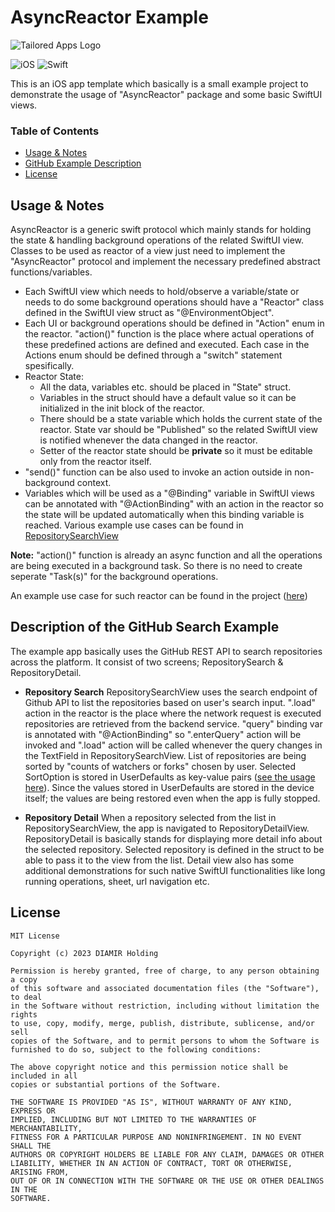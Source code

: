 # AsyncReactor Example

![Tailored Apps Logo](https://www.tailored-apps.com/wp-content/uploads/2015/04/logo_TaioredApps_2x1.png)

![iOS](https://img.shields.io/badge/iOS-000000?style=for-the-badge&logo=ios&logoColor=white)
![Swift](https://img.shields.io/badge/Swift-FA7343?style=for-the-badge&logo=swift&logoColor=white)

This is an iOS app template which basically is a small example project to demonstrate the usage of "AsyncReactor" package and some basic SwiftUI views. 

### Table of Contents
* [Usage & Notes](#usage_notes)
* [GitHub Example Description](#example_description)
* [License](#license)

## Usage & Notes <a name="usage_notes"></a>
AsyncReactor is a generic swift protocol which mainly stands for holding the state & handling background operations of the related SwiftUI view. Classes to be used as reactor of a view just need to implement the "AsyncReactor" protocol and implement the necessary predefined abstract functions/variables.

- Each SwiftUI view which needs to hold/observe a variable/state or needs to do some background operations should have a "Reactor" class defined in the SwiftUI view struct as "@EnvironmentObject".
- Each UI or background operations should be defined in "Action" enum in the reactor. "action()" function is the place where actual operations of these predefined actions are defined and executed. Each case in the Actions enum should be defined through a "switch" statement spesifically.
- Reactor State:
    - All the data, variables etc. should be placed in "State" struct.
    - Variables in the struct should have a default value so it can be initialized in the init block of the reactor.
    - There should be a state variable which holds the current state of the reactor. State var should be "Published" so the related SwiftUI view is notified whenever the data changed in the reactor. 
    - Setter of the reactor state should be **private** so it must be editable only from the reactor itself.
- "send()" function can be also used to invoke an action outside in non-background context.
- Variables which will be used as a "@Binding" variable in SwiftUI views can be annotated with "@ActionBinding" with an action in the reactor so the state will be updated automatically when this binding variable is reached. Various example use cases can be found in [RepositorySearchView](https://github.com/diamirio/AsyncReactor/blob/main/Example/AsyncReactorExample/Features/Repository/Search/RepositorySearchView.swift)

**Note:** "action()" function is already an async function and all the operations are being executed in a background task. So there is no need to create seperate "Task(s)" for the background operations. 

An example use case for such reactor can be found in the project ([here](https://github.com/diamirio/AsyncReactor/blob/main/Example/AsyncReactorExample/Features/Repository/Search/RepositorySearchReactor.swift))

## Description of the GitHub Search Example <a name="example_description"></a>
The example app basically uses the GitHub REST API to search repositories across the platform. It consist of two screens; RepositorySearch & RepositoryDetail.

- **Repository Search**
    RepositorySearchView uses the search endpoint of Github API to list the repositories based on user's search input. ".load" action in the reactor is the place where the network request is executed repositories are retrieved from the backend service. 
    "query" binding var is annotated with "@ActionBinding" so ".enterQuery" action will be invoked and ".load" action will be called whenever the query changes in the TextField in RepositorySearchView.
    List of repositories are being sorted by "counts of watchers or forks" chosen by user. Selected SortOption is stored in UserDefaults as key-value pairs ([see the usage here](https://github.com/diamirio/AsyncReactor/blob/main/Example/AsyncReactorExample/Features/Repository/Search/RepositorySearchReactor.swift)). Since the values stored in UserDefaults are stored in the device itself; the values are being restored even when the app is fully stopped.

- **Repository Detail**
    When a repository selected from the list in RepositorySearchView, the app is navigated to RepositoryDetailView. RepositoryDetail is basically stands for displaying more detail info about the selected repository.
    Selected repository is defined in the struct to be able to pass it to the view from the list.
    Detail view also has some additional demonstrations for such native SwiftUI functionalities like long running operations, sheet, url navigation etc. 

## License <a name="license"></a>
```
MIT License

Copyright (c) 2023 DIAMIR Holding

Permission is hereby granted, free of charge, to any person obtaining a copy
of this software and associated documentation files (the "Software"), to deal
in the Software without restriction, including without limitation the rights
to use, copy, modify, merge, publish, distribute, sublicense, and/or sell
copies of the Software, and to permit persons to whom the Software is
furnished to do so, subject to the following conditions:

The above copyright notice and this permission notice shall be included in all
copies or substantial portions of the Software.

THE SOFTWARE IS PROVIDED "AS IS", WITHOUT WARRANTY OF ANY KIND, EXPRESS OR
IMPLIED, INCLUDING BUT NOT LIMITED TO THE WARRANTIES OF MERCHANTABILITY,
FITNESS FOR A PARTICULAR PURPOSE AND NONINFRINGEMENT. IN NO EVENT SHALL THE
AUTHORS OR COPYRIGHT HOLDERS BE LIABLE FOR ANY CLAIM, DAMAGES OR OTHER
LIABILITY, WHETHER IN AN ACTION OF CONTRACT, TORT OR OTHERWISE, ARISING FROM,
OUT OF OR IN CONNECTION WITH THE SOFTWARE OR THE USE OR OTHER DEALINGS IN THE
SOFTWARE.
```
